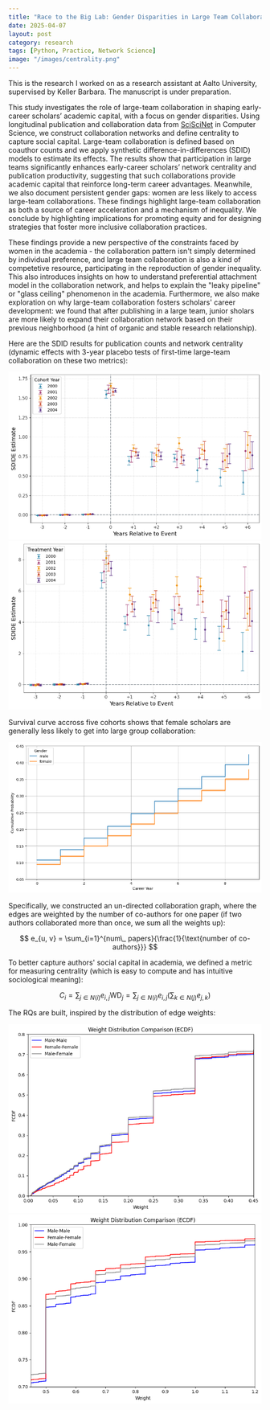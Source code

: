 ```yaml
---
title: "Race to the Big Lab: Gender Disparities in Large Team Collaboration and Its Impact on Early Academic Careers"
date: 2025-04-07
layout: post
category: research
tags: [Python, Practice, Network Science]
image: "/images/centrality.png"
---
```


This is the research I worked on as a research assistant at Aalto University, supervised by Keller Barbara. The manuscript is under preparation.

This study investigates the role of large-team collaboration in shaping early-career scholars’ academic capital, with a focus on gender disparities. Using longitudinal publication and collaboration data from [SciSciNet](https://www.nature.com/articles/s41597-023-02198-9) in Computer Science, we construct collaboration networks and define centrality to capture social capital. Large-team collaboration is defined based on coauthor counts and we apply synthetic difference-in-differences (SDID) models to estimate its effects. The results show that participation in large teams significantly enhances early-career scholars’ network centrality and publication productivity, suggesting that such collaborations provide academic capital that reinforce long-term career advantages. Meanwhile, we also document persistent gender gaps: women are less likely to access large-team collaborations. These findings highlight large-team collaboration as both a source of career acceleration and a mechanism of inequality. We conclude by highlighting implications for promoting equity and for designing strategies that foster more inclusive collaboration practices.

These findings provide a new perspective of the constraints faced by women in the academia - the collaboration pattern isn't simply determined by individual preference, and large team collaboration is also a kind of competetive resource, participating in the reproduction of gender inequality. This also introduces insights on how to understand preferential attachment model in the collaboration network, and helps to explain the "leaky pipeline" or "glass ceiling" phenomenon in the academia. Furthermore, we also make exploration on why large-team collaboration fosters scholars' career development: we found that after publishing in a large team, junior sholars are more likely to expand their collaboration network based on their previous neighborhood (a hint of organic and stable research relationship).

Here are the SDID results for publication counts and network centrality (dynamic effects with 3-year placebo tests of first-time large-team collaboration on these two metrics):

![alt text](/images/numpub.png)
![alt text](/images/centrality.png)

Survival curve accross five cohorts shows that female scholars are generally less likely to get into large group collaboration:

![alt text](/images/survival_overall.png)

Specifically, we constructed an un-directed collaboration graph, where the edges are weighted by the number of co-authors for one paper (if two authors collaborated more than once, we sum all the weights up):

$$
e_{u, v} = \sum_{i=1}^{num\_ papers}{\frac{1}{\text{number of co-authors}}}
$$

To better capture authors' social capital in academia, we defined a metric for measuring centrality (which is easy to compute and has intuitive sociological meaning):

$$
C_i = \sum_{j\in N(i)}e_{i,j}\text{WD}_j = \sum_{j\in N(i)}e_{i,j}\left(\sum_{k\in N(j)}e_{j,k}\right)
$$

The RQs are built, inspired by the distribution of edge weights: 

![alt text](/images/2000_low.png)
![alt text](/images/2000_upp.png)
